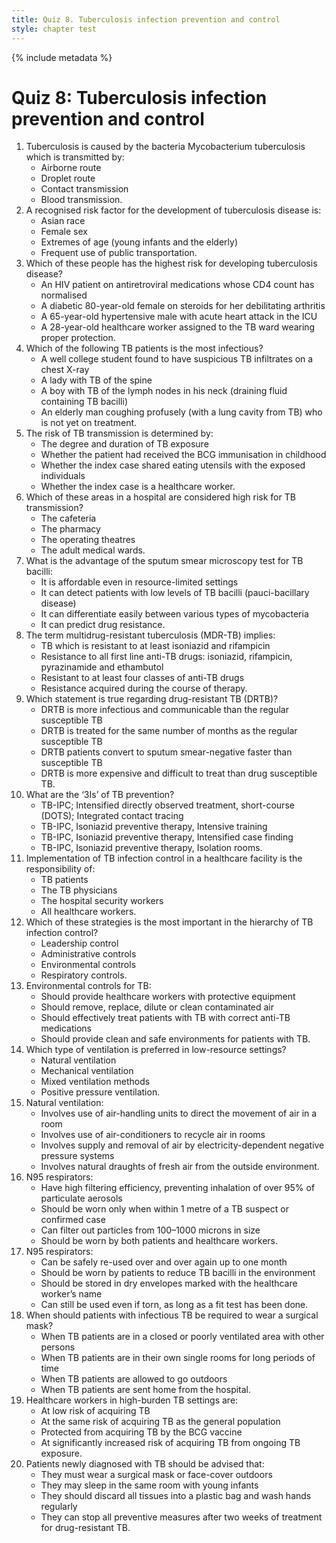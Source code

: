 ```yaml
---
title: Quiz 8. Tuberculosis infection prevention and control
style: chapter test
---
```


{% include metadata %}

# Quiz 8: Tuberculosis infection prevention and control

1.	Tuberculosis is caused by the bacteria Mycobacterium tuberculosis which is transmitted by:
	+	Airborne route
	-	Droplet route
	-	Contact transmission
	-	Blood transmission. 
2.	A recognised risk factor for the development of tuberculosis disease is:
	-	Asian race
	-	Female sex 
	+	Extremes of age (young infants and the elderly)
	-	Frequent use of public transportation.
3.	Which of these people has the highest risk for developing tuberculosis disease? 
	-	An HIV patient on antiretroviral medications whose CD4 count has normalised
	+	A diabetic 80-year-old female on steroids for her debilitating arthritis
	-	A 65-year-old hypertensive male with acute heart attack in the ICU
	-	A 28-year-old healthcare worker assigned to the TB ward wearing proper protection.
4.	Which of the following TB patients is the most infectious?
	-	A well college student found to have suspicious TB infiltrates on a chest X-ray
	-	A lady with TB of the spine
	-	A boy with TB of the lymph nodes in his neck (draining fluid containing TB bacilli)
	+	An elderly man coughing profusely (with a lung cavity from TB) who is not yet on treatment.
5.	The risk of TB transmission is determined by: 
	+	The degree and duration of TB exposure
	-	Whether the patient had received the BCG immunisation in childhood
	-	Whether the index case shared eating utensils with the exposed individuals
	-	Whether the index case is a healthcare worker. 
6.	Which of these areas in a hospital are considered high risk for TB transmission? 
	-	The cafeteria
	-	The pharmacy
	-	The operating theatres
	+	The adult medical wards.
7.	What is the advantage of the sputum smear microscopy test for TB bacilli: 
	+	It is affordable even in resource-limited settings
	-	It can detect patients with low levels of TB bacilli (pauci-bacillary disease)
	-	It can differentiate easily between various types of mycobacteria
	-	It can predict drug resistance.
8.	The term multidrug-resistant tuberculosis (MDR-TB) implies:
	+	TB which is resistant to at least isoniazid and rifampicin
	-	Resistance to all first line anti-TB drugs: isoniazid, rifampicin, pyrazinamide and ethambutol
	-	Resistant to at least four classes of anti-TB drugs
	-	Resistance acquired during the course of therapy.
9.	Which statement is true regarding drug-resistant TB (DRTB)? 
	-	DRTB is more infectious and communicable than the regular susceptible TB
	-	DRTB is treated for the same number of months as the regular susceptible TB
	-	DRTB patients convert to sputum smear-negative faster than susceptible TB
	+	DRTB is more expensive and difficult to treat than drug susceptible TB.
10.	What are the ‘3Is’ of TB prevention? 
	-	TB-IPC; Intensified directly observed treatment, short-course (DOTS); Integrated contact tracing 
	-	TB-IPC, Isoniazid preventive therapy, Intensive training
	+	TB-IPC, Isoniazid preventive therapy, Intensified case finding
	-	TB-IPC, Isoniazid preventive therapy, Isolation rooms.
11.	Implementation of TB infection control in a healthcare facility is the responsibility of:
	-	TB patients
	-	The TB physicians 
	-	The hospital security workers
	+	All healthcare workers.
12.	Which of these strategies is the most important in the hierarchy of TB infection control? 
	-	Leadership control
	+	Administrative controls
	-	Environmental controls
	-	Respiratory controls.
13.	Environmental controls for TB: 
	-	Should provide healthcare workers with protective equipment
	+	Should remove, replace, dilute or clean contaminated air  
	-	Should effectively treat patients with TB with correct anti-TB medications
	-	Should provide clean and safe environments for patients with TB.
14.	Which type of ventilation is preferred in low-resource settings? 
	+	Natural ventilation
	-	Mechanical ventilation
	-	Mixed ventilation methods
	-	Positive pressure ventilation.
15.	Natural ventilation: 
	-	Involves use of air-handling units to direct the movement of air in a room
	-	Involves use of air-conditioners to recycle air in rooms 
	-	Involves supply and removal of air by electricity-dependent negative pressure systems
	+	Involves natural draughts of fresh air from the outside environment. 
16.	N95 respirators: 
	+	Have high filtering efficiency, preventing inhalation of over 95% of particulate aerosols
	-	Should be worn only when within 1 metre of a TB suspect or confirmed case
	-	Can filter out particles from 100–1000 microns in size 
	-	Should be worn by both patients and healthcare workers.
17.	N95 respirators: 
	-	Can be safely re-used over and over again up to one month
	-	Should be worn by patients to reduce TB bacilli in the environment
	+	Should be stored in dry envelopes marked with the healthcare worker’s name
	-	Can still be used even if torn, as long as a fit test has been done.
18.	When should patients with infectious TB be required to wear a surgical mask? 
	+	When TB patients are in a closed or poorly ventilated area with other persons
	-	When TB patients are in their own single rooms for long periods of time
	-	When TB patients are allowed to go outdoors 
	-	When TB patients are sent home from the hospital.
19.	Healthcare workers in high-burden TB settings are: 
	-	At low risk of acquiring TB
	-	At the same risk of acquiring TB as the general population
	-	Protected from acquiring TB by the BCG vaccine
	+	At significantly increased risk of acquiring TB from ongoing TB exposure.
20.	Patients newly diagnosed with TB should be advised that: 
	-	They must wear a surgical mask or face-cover outdoors
	-	They may sleep in the same room with young infants
	+	They should discard all tissues into a plastic bag and wash hands regularly
	-	They can stop all preventive measures after two weeks of treatment for drug-resistant TB.
